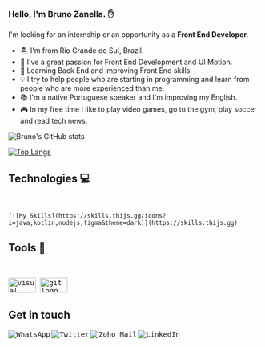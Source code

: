 ### Hello, I'm Bruno Zanella. ✋

 I'm looking for an internship or an opportunity as a <strong>Front End Developer.</strong><br>
  <ul align="left">
    <li>🏝 I'm from Rio Grande do Sul, Brazil.</li>
    <li>💜 I've a great passion for Front End Development and UI Motion.</li>
    <li>🌱 Learning Back End and improving Front End skills.</li>
    <li> 💡 I try to help people who are starting in programming and learn from people who are more experienced than me.</li>
    <li>📚 I'm a native Portuguese speaker and I'm improving my English.</li>
    <li>🎮 In my free time I like to play video games, go to the gym, play soccer and read tech news.</li>
  </ul>



![Bruno's GitHub stats](https://github-readme-stats.vercel.app/api?username=zanebru92&show_icons=true&theme=radical)

[![Top Langs](https://github-readme-stats.vercel.app/api/top-langs/?username=zanebru92&layout=compact)](https://github.com/zanebru92/github-readme-stats)

## Technologies 💻
<div style="display: inline_block">
<samp><br>
  
    [![My Skills](https://skills.thijs.gg/icons?i=java,kotlin,nodejs,figma&theme=dark)](https://skills.thijs.gg)
    
  
</div>

  ## Tools 🧰

<div style="display: inline_block">
  <samp><br>
  <p align="left">
    <img src="https://cdn.jsdelivr.net/gh/devicons/devicon/icons/vscode/vscode-original.svg" height="30" width="55" alt="visual studio code logo" title="Visual Studio Code" />
    <img src="https://cdn.jsdelivr.net/gh/devicons/devicon/icons/git/git-original.svg" height="30" width="55" alt="git logo" title="Git" />
  </p>
</div>
  
  ## Get in touch
  <div style="display: inline_block">
  <samp>

  <a href="https://wa.me/5555996877247" target="_blank">
    <img align="left" src="https://img.shields.io/badge/-Whats-1c1c1c?style=for-the-badge&logo=whatsapp&logoColor=white" alt="WhatsApp">
  </a>

  <a href="https://twitter.com/zanebru92" target="_blank">
    <img align="left" src="https://img.shields.io/badge/-Twitter-1c1c1c?style=for-the-badge&logo=twitter&logoColor=white" alt="Twitter">
  </a>
  
  <a href="mailto:zanella.bruno@gmail.com?subject=Contato GitHub" target="_blank">
    <img align="left" src="https://img.shields.io/badge/-Mail-1c1c1c?style=for-the-badge&logo=gmail&logoColor=white" alt="Zoho Mail">
  </a>

  <a href="https://www.linkedin.com/in/bruno-zanella-14535b165/" target="_blank">
    <img align="left" src="https://img.shields.io/badge/-LinkedIn-1c1c1c?style=for-the-badge&logo=linkedin&logoColor=white" alt="LinkedIn">
  </a>
</div>
 

